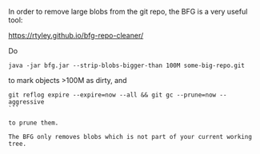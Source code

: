 In order to remove large blobs from the git repo, the BFG is a very useful tool:

https://rtyley.github.io/bfg-repo-cleaner/

Do 

```
java -jar bfg.jar --strip-blobs-bigger-than 100M some-big-repo.git
```

to mark  objects >100M as dirty, and 

````
git reflog expire --expire=now --all && git gc --prune=now --aggressive
```

to prune them.

The BFG only removes blobs which is not part of your current working tree.
